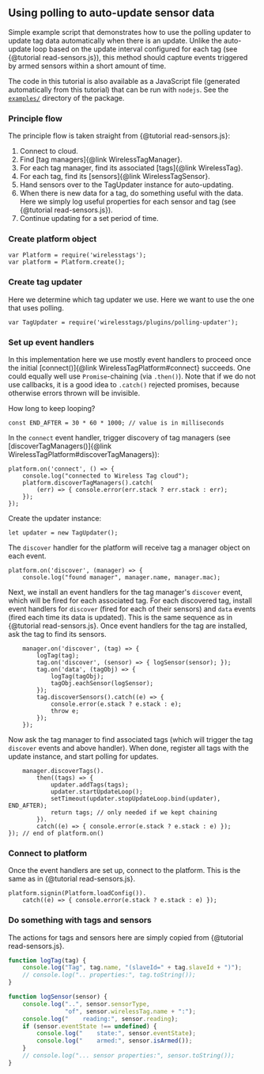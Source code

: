## Using polling to auto-update sensor data

Simple example script that demonstrates how to use the polling updater
to update tag data automatically when there is an update. Unlike the
auto-update loop based on the update interval configured for each tag
(see {@tutorial read-sensors.js}), this method should capture events
triggered by armed sensors within a short amount of time.

The code in this tutorial is also available as a JavaScript file
(generated automatically from this tutorial) that can be run with
`nodejs`. See the [`examples/`] directory of the package.

### Principle flow

The principle flow is taken straight from {@tutorial read-sensors.js}:

1. Connect to cloud.
2. Find [tag managers]{@link WirelessTagManager}.
3. For each tag manager, find its associated [tags]{@link WirelessTag}.
4. For each tag, find its [sensors]{@link WirelessTagSensor}.
5. Hand sensors over to the TagUpdater instance for auto-updating.
6. When there is new data for a tag, do something useful with the
   data. Here we simply log useful properties for each sensor and tag
   (see {@tutorial read-sensors.js}).
7. Continue updating for a set period of time.

### Create platform object

    var Platform = require('wirelesstags');
    var platform = Platform.create();

### Create tag updater

Here we determine which tag updater we use. Here we want to use the
one that uses polling.

    var TagUpdater = require('wirelesstags/plugins/polling-updater');

### Set up event handlers

In this implementation here we use mostly event handlers to proceed
once the initial [connect()]{@link WirelessTagPlatform#connect}
succeeds. One could equally well use `Promise`-chaining (via
`.then()`). Note that if we do not use callbacks, it is a good idea to
`.catch()` rejected promises, because otherwise errors thrown will be
invisible.

How long to keep looping?

    const END_AFTER = 30 * 60 * 1000; // value is in milliseconds

In the `connect` event handler, trigger discovery of tag managers (see
[discoverTagManagers()]{@link WirelessTagPlatform#discoverTagManagers}):


    platform.on('connect', () => {
        console.log("connected to Wireless Tag cloud");
        platform.discoverTagManagers().catch(
            (err) => { console.error(err.stack ? err.stack : err);
        });
    });

Create the updater instance:

    let updater = new TagUpdater();

The `discover` handler for the platform will receive tag a manager
object on each event.

    platform.on('discover', (manager) => {
        console.log("found manager", manager.name, manager.mac);

Next, we install an event handlers for the tag manager's `discover`
event, which will be fired for each associated tag. For each
discovered tag, install event handlers for `discover` (fired for each
of their sensors) and `data` events (fired each time its data is
updated). This is the same sequence as in {@tutorial read-sensors.js}.
Once event handlers for the tag are installed, ask the tag to find its
sensors.

        manager.on('discover', (tag) => {
            logTag(tag);
            tag.on('discover', (sensor) => { logSensor(sensor); });
            tag.on('data', (tagObj) => {
                logTag(tagObj);
                tagObj.eachSensor(logSensor);
            });
            tag.discoverSensors().catch((e) => {
                console.error(e.stack ? e.stack : e);
                throw e;
            });
        });

Now ask the tag manager to find associated tags (which will trigger
the tag `discover` events and above handler). When done, register all
tags with the update instance, and start polling for updates.

        manager.discoverTags().
            then((tags) => {
                updater.addTags(tags);
                updater.startUpdateLoop();
                setTimeout(updater.stopUpdateLoop.bind(updater), END_AFTER);
                return tags; // only needed if we kept chaining
            }).
            catch((e) => { console.error(e.stack ? e.stack : e) });
    }); // end of platform.on()

### Connect to platform

Once the event handlers are set up, connect to the platform. This is
the same as in {@tutorial read-sensors.js}.

    platform.signin(Platform.loadConfig()).
        catch((e) => { console.error(e.stack ? e.stack : e) });

### Do something with tags and sensors

The actions for tags and sensors here are simply copied from {@tutorial read-sensors.js}.

```js
function logTag(tag) {
    console.log("Tag", tag.name, "(slaveId=" + tag.slaveId + ")");
    // console.log(".. properties:", tag.toString());
}

function logSensor(sensor) {
    console.log("..", sensor.sensorType,
                "of", sensor.wirelessTag.name + ":");
    console.log("    reading:", sensor.reading);
    if (sensor.eventState !== undefined) {
        console.log("    state:", sensor.eventState);
        console.log("    armed:", sensor.isArmed());
    }
    // console.log("... sensor properties:", sensor.toString());
}
```

[`examples/`]: https://github.com/hlapp/wirelesstags-js/tree/master/examples

